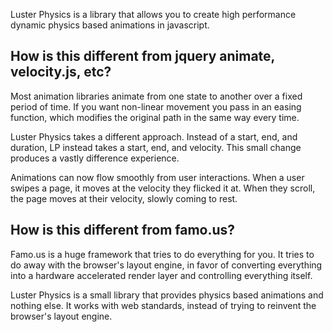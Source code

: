   Luster Physics is a library that allows you to create high performance
dynamic physics based animations in javascript.


How is this different from jquery animate, velocity.js, etc?
---------------------------------------------------------

  Most animation libraries animate from one state to another over a fixed
period of time.  If you want non-linear movement you pass in an easing
function, which modifies the original path in the same way every time.

  Luster Physics takes a different approach.  Instead of a start, end, and
duration, LP instead takes a start, end, and velocity.  This small change
produces a vastly difference experience.

  Animations can now flow smoothly from user interactions.  When a user swipes
a page, it moves at the velocity they flicked it at.  When they scroll, the
page moves at their velocity, slowly coming to rest.

How is this different from famo.us?
-----------------------------------

  Famo.us is a huge framework that tries to do everything for you. It tries to
do away with the browser's layout engine, in favor of converting
everything into a hardware accelerated render layer and controlling
everything itself.

  Luster Physics is a small library that provides physics based animations and
nothing else.  It works with web standards, instead of trying to reinvent the
browser's layout engine.